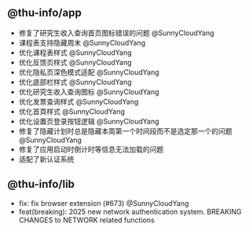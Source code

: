 ## @thu-info/app
- 修复了研究生收入查询首页图标错误的问题 @SunnyCloudYang
- 课程表支持隐藏周末 @SunnyCloudYang
- 优化课程表样式 @SunnyCloudYang
- 优化反馈页样式 @SunnyCloudYang
- 优化隐私页深色模式适配 @SunnyCloudYang
- 优化底部栏样式 @SunnyCloudYang
- 优化研究生收入查询图标 @SunnyCloudYang
- 优化发票查询样式 @SunnyCloudYang
- 优化首頁样式 @SunnyCloudYang
- 优化设置页登录按钮逻辑 @SunnyCloudYang
- 修复了隐藏计划时总是隐藏本周第一个时间段而不是选定那一个的问题 @SunnyCloudYang
- 修复了应用启动时倒计时等信息无法加载的问题
- 适配了新认证系统

## @thu-info/lib
- fix: fix browser extension (#673) @SunnyCloudYang
- feat(breaking): 2025 new network authentication system. BREAKING CHANGES to NETWORK related functions
